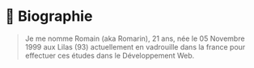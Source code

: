 # 📖 **Biographie**
> Je me nomme Romain (aka Romarin), 21 ans, née le 05 Novembre 1999 aux Lilas (93) actuellement en vadrouille dans la france pour effectuer ces études dans le Développement Web.
